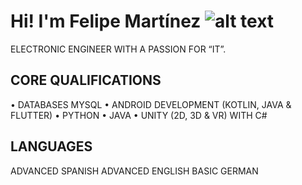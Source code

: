 # Hi! I'm Felipe Martínez ![alt text](https://github.com/l33pif/l33pif/blob/master/Images/hiemoji.gif)

ELECTRONIC ENGINEER WITH A PASSION FOR “IT”.

## CORE QUALIFICATIONS
• DATABASES MYSQL
• ANDROID DEVELOPMENT (KOTLIN, JAVA & FLUTTER) 
• PYTHON
• JAVA
• UNITY (2D, 3D & VR) WITH C#


## LANGUAGES
ADVANCED SPANISH
ADVANCED ENGLISH 
BASIC GERMAN


